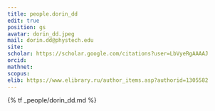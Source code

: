 ```yaml
---
title: people.dorin_dd
edit: true
position: gs
avatar: dorin_dd.jpeg
mail: dorin.dd@phystech.edu
site:
scholar: https://scholar.google.com/citations?user=LbVyeRgAAAAJ
orcid:
mathnet:
scopus:
elib: https://www.elibrary.ru/author_items.asp?authorid=1305582
---
```


{% tf _people/dorin_dd.md %}
